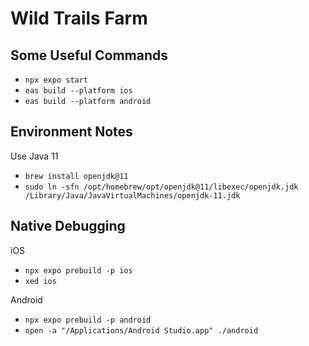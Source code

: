 # Wild Trails Farm

## Some Useful Commands
- `npx expo start`
- `eas build --platform ios`
- `eas build --platform android`

## Environment Notes
Use Java 11
- `brew install openjdk@11`
- `sudo ln -sfn /opt/homebrew/opt/openjdk@11/libexec/openjdk.jdk /Library/Java/JavaVirtualMachines/openjdk-11.jdk`

## Native Debugging
iOS
- `npx expo prebuild -p ios`
- `xed ios`

Android
- `npx expo prebuild -p android`
- `open -a "/Applications/Android Studio.app" ./android`
